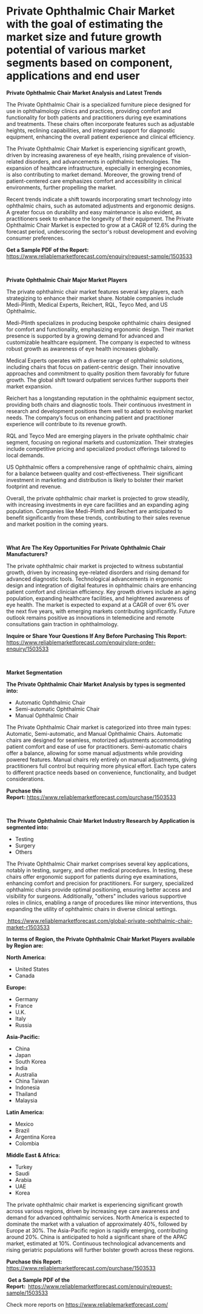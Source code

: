 <p><h1>Private Ophthalmic Chair Market with the goal of estimating the market size and future growth potential of various market segments based on component, applications and end user</h1></p><p><strong>Private Ophthalmic Chair Market Analysis and Latest Trends</strong></p>
<p><p>The Private Ophthalmic Chair is a specialized furniture piece designed for use in ophthalmology clinics and practices, providing comfort and functionality for both patients and practitioners during eye examinations and treatments. These chairs often incorporate features such as adjustable heights, reclining capabilities, and integrated support for diagnostic equipment, enhancing the overall patient experience and clinical efficiency.</p><p>The Private Ophthalmic Chair Market is experiencing significant growth, driven by increasing awareness of eye health, rising prevalence of vision-related disorders, and advancements in ophthalmic technologies. The expansion of healthcare infrastructure, especially in emerging economies, is also contributing to market demand. Moreover, the growing trend of patient-centered care emphasizes comfort and accessibility in clinical environments, further propelling the market.</p><p>Recent trends indicate a shift towards incorporating smart technology into ophthalmic chairs, such as automated adjustments and ergonomic designs. A greater focus on durability and easy maintenance is also evident, as practitioners seek to enhance the longevity of their equipment. The Private Ophthalmic Chair Market is expected to grow at a CAGR of 12.6% during the forecast period, underscoring the sector's robust development and evolving consumer preferences.</p></p>
<p><strong>Get a Sample PDF of the Report:&nbsp;</strong> <a href="https://www.reliablemarketforecast.com/enquiry/request-sample/1503533?utm_campaign=3049&utm_medium=2&utm_source=Github&utm_content=ia&utm_term=23032025&utm_id=private-ophthalmic-chair">https://www.reliablemarketforecast.com/enquiry/request-sample/1503533</a></p>
<p>&nbsp;</p>
<p><strong>Private Ophthalmic Chair Major Market Players</strong></p>
<p><p>The private ophthalmic chair market features several key players, each strategizing to enhance their market share. Notable companies include Medi-Plinth, Medical Experts, Reichert, RQL, Teyco Med, and US Ophthalmic.</p><p>Medi-Plinth specializes in producing bespoke ophthalmic chairs designed for comfort and functionality, emphasizing ergonomic design. Their market presence is supported by a growing demand for advanced and customizable healthcare equipment. The company is expected to witness robust growth as awareness of eye health increases globally.</p><p>Medical Experts operates with a diverse range of ophthalmic solutions, including chairs that focus on patient-centric design. Their innovative approaches and commitment to quality position them favorably for future growth. The global shift toward outpatient services further supports their market expansion.</p><p>Reichert has a longstanding reputation in the ophthalmic equipment sector, providing both chairs and diagnostic tools. Their continuous investment in research and development positions them well to adapt to evolving market needs. The company’s focus on enhancing patient and practitioner experience will contribute to its revenue growth.</p><p>RQL and Teyco Med are emerging players in the private ophthalmic chair segment, focusing on regional markets and customization. Their strategies include competitive pricing and specialized product offerings tailored to local demands.</p><p>US Ophthalmic offers a comprehensive range of ophthalmic chairs, aiming for a balance between quality and cost-effectiveness. Their significant investment in marketing and distribution is likely to bolster their market footprint and revenue.</p><p>Overall, the private ophthalmic chair market is projected to grow steadily, with increasing investments in eye care facilities and an expanding aging population. Companies like Medi-Plinth and Reichert are anticipated to benefit significantly from these trends, contributing to their sales revenue and market position in the coming years.</p></p>
<p>&nbsp;</p>
<p><strong>What Are The Key Opportunities For Private Ophthalmic Chair Manufacturers?</strong></p>
<p><p>The private ophthalmic chair market is projected to witness substantial growth, driven by increasing eye-related disorders and rising demand for advanced diagnostic tools. Technological advancements in ergonomic design and integration of digital features in ophthalmic chairs are enhancing patient comfort and clinician efficiency. Key growth drivers include an aging population, expanding healthcare facilities, and heightened awareness of eye health. The market is expected to expand at a CAGR of over 6% over the next five years, with emerging markets contributing significantly. Future outlook remains positive as innovations in telemedicine and remote consultations gain traction in ophthalmology.</p></p>
<p><strong>Inquire or Share Your Questions If Any Before Purchasing This Report:</strong> <a href="https://www.reliablemarketforecast.com/enquiry/pre-order-enquiry/1503533?utm_campaign=3049&utm_medium=2&utm_source=Github&utm_content=ia&utm_term=23032025&utm_id=private-ophthalmic-chair">https://www.reliablemarketforecast.com/enquiry/pre-order-enquiry/1503533</a></p>
<p>&nbsp;</p>
<p><strong>Market Segmentation</strong></p>
<p><strong>The Private Ophthalmic Chair Market Analysis by types is segmented into:</strong></p>
<p><ul><li>Automatic Ophthalmic Chair</li><li>Semi-automatic Ophthalmic Chair</li><li>Manual Ophthalmic Chair</li></ul></p>
<p><p>The Private Ophthalmic Chair market is categorized into three main types: Automatic, Semi-automatic, and Manual Ophthalmic Chairs. Automatic chairs are designed for seamless, motorized adjustments accommodating patient comfort and ease of use for practitioners. Semi-automatic chairs offer a balance, allowing for some manual adjustments while providing powered features. Manual chairs rely entirely on manual adjustments, giving practitioners full control but requiring more physical effort. Each type caters to different practice needs based on convenience, functionality, and budget considerations.</p></p>
<p><strong>Purchase this Report:&nbsp;</strong><a href="https://www.reliablemarketforecast.com/purchase/1503533?utm_campaign=3049&utm_medium=2&utm_source=Github&utm_content=ia&utm_term=23032025&utm_id=private-ophthalmic-chair">https://www.reliablemarketforecast.com/purchase/1503533</a></p>
<p>&nbsp;</p>
<p><strong>The Private Ophthalmic Chair Market Industry Research by Application is segmented into:</strong></p>
<p><ul><li>Testing</li><li>Surgery</li><li>Others</li></ul></p>
<p><p>The Private Ophthalmic Chair market comprises several key applications, notably in testing, surgery, and other medical procedures. In testing, these chairs offer ergonomic support for patients during eye examinations, enhancing comfort and precision for practitioners. For surgery, specialized ophthalmic chairs provide optimal positioning, ensuring better access and visibility for surgeons. Additionally, "others" includes various supportive roles in clinics, enabling a range of procedures like minor interventions, thus expanding the utility of ophthalmic chairs in diverse clinical settings.</p></p>
<p><a href="https://www.reliablemarketforecast.com/global-private-ophthalmic-chair-market-r1503533?utm_campaign=3049&utm_medium=2&utm_source=Github&utm_content=ia&utm_term=23032025&utm_id=private-ophthalmic-chair">&nbsp;https://www.reliablemarketforecast.com/global-private-ophthalmic-chair-market-r1503533</a></p>
<p><strong>In terms of Region, the Private Ophthalmic Chair Market Players available by Region are:</strong></p>
<p>
    <p> <strong> North America: </strong>
        <ul>
            <li>United States</li>
            <li>Canada</li>
        </ul>
        </p> 
    <p> <strong> Europe: </strong>
        <ul>
            <li>Germany</li>
            <li>France</li>
            <li>U.K.</li>
            <li>Italy</li>
            <li>Russia</li>
        </ul>
        </p> 
    <p> <strong> Asia-Pacific: </strong>
        <ul>
            <li>China</li>
            <li>Japan</li>
            <li>South Korea</li>
            <li>India</li>
            <li>Australia</li>
            <li>China Taiwan</li>
            <li>Indonesia</li>
            <li>Thailand</li>
            <li>Malaysia</li>
        </ul>
        </p> 
    <p> <strong> Latin America: </strong>
        <ul>
            <li>Mexico</li>
            <li>Brazil</li>
            <li>Argentina Korea</li>
            <li>Colombia</li>
        </ul>
        </p> 
    <p> <strong> Middle East & Africa: </strong>
        <ul>
            <li>Turkey</li>
            <li>Saudi</li>
            <li>Arabia</li>
            <li>UAE</li>
            <li>Korea</li>
        </ul>
    </p>
    </p>
<p><p>The private ophthalmic chair market is experiencing significant growth across various regions, driven by increasing eye care awareness and demand for advanced ophthalmic services. North America is expected to dominate the market with a valuation of approximately 40%, followed by Europe at 30%. The Asia-Pacific region is rapidly emerging, contributing around 20%. China is anticipated to hold a significant share of the APAC market, estimated at 10%. Continuous technological advancements and rising geriatric populations will further bolster growth across these regions.</p></p>
<p><strong>Purchase this Report: </strong><a href="https://www.reliablemarketforecast.com/purchase/1503533?utm_campaign=3049&utm_medium=2&utm_source=Github&utm_content=ia&utm_term=23032025&utm_id=private-ophthalmic-chair">https://www.reliablemarketforecast.com/purchase/1503533</a></p>
<p>&nbsp;<strong>Get a Sample PDF of the Report:&nbsp;&nbsp;</strong><a href="https://www.reliablemarketforecast.com/enquiry/request-sample/1503533?utm_campaign=3049&utm_medium=2&utm_source=Github&utm_content=ia&utm_term=23032025&utm_id=private-ophthalmic-chair">https://www.reliablemarketforecast.com/enquiry/request-sample/1503533</a></p>
<p><strong></strong></p>
<p>Check more reports on <a href="https://www.reliablemarketforecast.com/?utm_campaign=3049&utm_medium=2&utm_source=Github&utm_content=ia&utm_term=23032025&utm_id=private-ophthalmic-chair">https://www.reliablemarketforecast.com/</a></p>